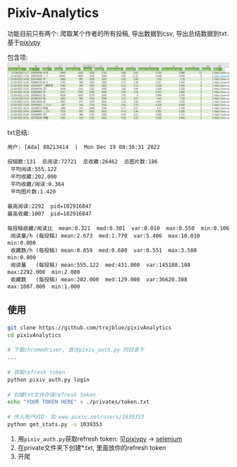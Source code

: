 # Pixiv-Analytics

功能目前只有两个: 爬取某个作者的所有投稿, 导出数据到csv, 导出总结数据到txt. 基于[pixivpy](https://github.com/upbit/pixivpy)

包含项:
![img.png](img.png)

txt总结:
```
用户: [Ada] 88213414  |  Mon Dec 19 08:30:31 2022

投稿数:131  总阅读:72721  总收藏:26462  总图片数:186
 平均阅读:555.122
 平均收藏:202.000
 平均收藏/阅读:0.364
 平均图片数:1.420
 
最高阅读:2292  pid=102916847
最高收藏:1007  pid=102916847

每投稿收藏/阅读比  mean:0.321  med:0.301  var:0.010  max:0.550  min:0.106
 阅读量/h (每投稿) mean:2.673  med:1.770  var:5.406  max:10.010  min:0.000
 收藏数/h (每投稿) mean:0.859  med:0.680  var:0.551  max:3.580  min:0.000
 阅读量   (每投稿) mean:555.122  med:431.000  var:145188.108  max:2292.000  min:2.000
 收藏数   (每投稿) mean:202.000  med:129.000  var:36620.308  max:1007.000  min:1.000

```
## 使用
```bash
git clone https://github.com/trojblue/pixivAnalytics
cd pixivAnalytics

# 下载chromedriver, 放在pixiv_auth.py 同目录下
...

# 获取refresh token
python pixiv_auth.py login

# 创建txt文件存储refresh token
echo "YOUR TOKEN HERE" > ./privates/token.txt

# 传入用户UID: 如 www.pixiv.net/users/1039353
python get_stats.py -u 1039353
```

1. 用`pixiv_auth.py`获取refresh token: 见[pixivpy](https://github.com/upbit/pixivpy) →  [selenium](https://gist.github.com/upbit/6edda27cb1644e94183291109b8a5fde)
2. 在private文件夹下创建*.txt, 里面放你的refresh token
3. 开爬